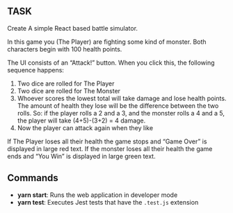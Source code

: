 ## TASK

Create A simple React based battle simulator.

In this game you (The Player) are fighting some kind of monster. Both characters begin with 100 health points.

The UI consists of an “Attack!” button. When you click this, the following sequence happens:

1. Two dice are rolled for The Player
2. Two dice are rolled for The Monster
3. Whoever scores the lowest total will take damage and lose health points. The amount of health they lose will be the difference between the two rolls. So: if the player rolls a 2 and a 3, and the monster rolls a 4 and a 5, the player will take (4+5)-(3+2) = 4 damage.
4. Now the player can attack again when they like

If The Player loses all their health the game stops and “Game Over” is displayed in large red text. If the monster loses all their health the game ends and “You Win” is displayed in large green text.

## Commands

- **yarn start**: Runs the web application in developer mode
- **yarn test**: Executes Jest tests that have the `.test.js` extension
